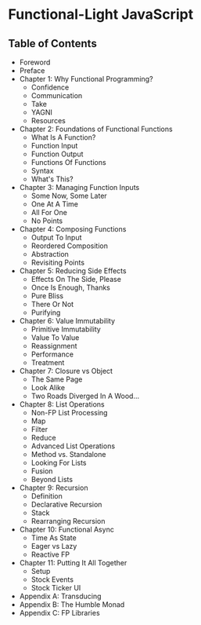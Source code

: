 # Functional-Light JavaScript

## Table of Contents

* Foreword
* Preface
* Chapter 1: Why Functional Programming?
	* Confidence
	* Communication
	* Take
	* YAGNI
	* Resources
* Chapter 2: Foundations of Functional Functions
	* What Is A Function?
	* Function Input
	* Function Output
	* Functions Of Functions
	* Syntax
	* What's This?
* Chapter 3: Managing Function Inputs
	* Some Now, Some Later
	* One At A Time
	* All For One
	* No Points
* Chapter 4: Composing Functions
	* Output To Input
	* Reordered Composition
	* Abstraction
	* Revisiting Points
* Chapter 5: Reducing Side Effects
	* Effects On The Side, Please
	* Once Is Enough, Thanks
	* Pure Bliss
	* There Or Not
	* Purifying
* Chapter 6: Value Immutability
	* Primitive Immutability
	* Value To Value
	* Reassignment
	* Performance
	* Treatment
* Chapter 7: Closure vs Object
	* The Same Page
	* Look Alike
	* Two Roads Diverged In A Wood...
* Chapter 8: List Operations
	* Non-FP List Processing
	* Map
	* Filter
	* Reduce
	* Advanced List Operations
	* Method vs. Standalone
	* Looking For Lists
	* Fusion
	* Beyond Lists
* Chapter 9: Recursion
	* Definition
	* Declarative Recursion
	* Stack
	* Rearranging Recursion
* Chapter 10: Functional Async
	* Time As State
	* Eager vs Lazy
	* Reactive FP
* Chapter 11: Putting It All Together
	* Setup
	* Stock Events
	* Stock Ticker UI
* Appendix A: Transducing
* Appendix B: The Humble Monad
* Appendix C: FP Libraries
